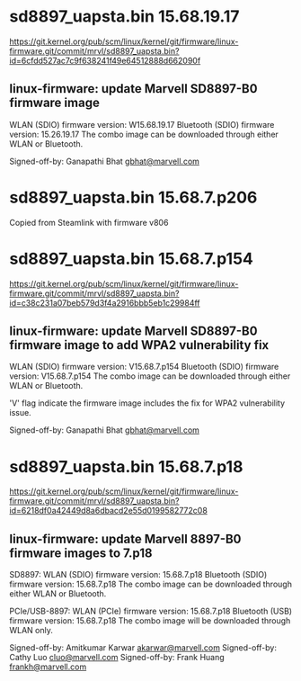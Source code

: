 # sd8897_uapsta.bin 15.68.19.17
https://git.kernel.org/pub/scm/linux/kernel/git/firmware/linux-firmware.git/commit/mrvl/sd8897_uapsta.bin?id=6cfdd527ac7c9f638241f49e64512888d662090f

## linux-firmware: update Marvell SD8897-B0 firmware image
WLAN (SDIO) firmware version: W15.68.19.17
Bluetooth (SDIO) firmware version: 15.26.19.17
The combo image can be downloaded through either WLAN or
Bluetooth.

Signed-off-by: Ganapathi Bhat <gbhat@marvell.com>

# sd8897_uapsta.bin 15.68.7.p206
Copied from Steamlink with firmware v806

# sd8897_uapsta.bin 15.68.7.p154
https://git.kernel.org/pub/scm/linux/kernel/git/firmware/linux-firmware.git/commit/mrvl/sd8897_uapsta.bin?id=c38c231a07beb579d3f4a2916bbb5eb1c29984ff

## linux-firmware: update Marvell SD8897-B0 firmware image to add WPA2 vulnerability fix
WLAN (SDIO) firmware version: V15.68.7.p154
Bluetooth (SDIO) firmware version: V15.68.7.p154
The combo image can be downloaded through either WLAN or
Bluetooth.

'V' flag indicate the firmware image includes the fix for WPA2
vulnerability issue.

Signed-off-by: Ganapathi Bhat <gbhat@marvell.com>

# sd8897_uapsta.bin 15.68.7.p18
https://git.kernel.org/pub/scm/linux/kernel/git/firmware/linux-firmware.git/commit/mrvl/sd8897_uapsta.bin?id=6218df0a42449d8a6dbacd2e55d0199582772c08

## linux-firmware: update Marvell 8897-B0 firmware images to 7.p18
SD8897:
    WLAN (SDIO) firmware version: 15.68.7.p18
    Bluetooth (SDIO) firmware version: 15.68.7.p18
    The combo image can be downloaded through either WLAN or
    Bluetooth.

PCIe/USB-8897:
    WLAN (PCIe) firmware version: 15.68.7.p18
    Bluetooth (USB) firmware version: 15.68.7.p18
    The combo image will be downloaded through WLAN only.

Signed-off-by: Amitkumar Karwar <akarwar@marvell.com>
Signed-off-by: Cathy Luo <cluo@marvell.com>
Signed-off-by: Frank Huang <frankh@marvell.com>
